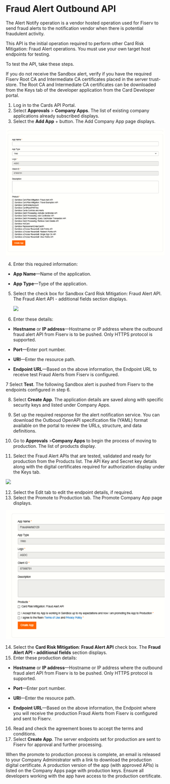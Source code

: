 # Fraud Alert Outbound API
The Alert Notify operation is a vendor hosted operation used for Fiserv to send fraud alerts to the notification vendor when there is potential fraudulent activity.

This API is the initial operation required to perform other Card Risk Mitigation: Fraud Alert operations. You must use your own target host endpoints for testing.

To test the API, take these steps.

If you do not receive the Sandbox alert, verify if you have the required Fiserv Root CA and Intermediate CA certificates placed in the server trust-store. The Root CA and Intermediate CA certificates can be downloaded from the Keys tab of the developer application from the Card Developer portal.

1. Log in to the Cards API Portal.
2. Select **Approvals** > **Company Apps**. The list of existing company applications already subscribed displays.
3. Select the **Add App** + button. The Add Company App page displays.

![](assets/images/add-company-app-page.png)

4. Enter this required information:
   
 * **App Name**—Name of the application.
   
 * **App Type**—Type of the application.
   
5. Select the check box for Sandbox Card Risk Mitigation: Fraud Alert API. The Fraud Alert API - additional fields section displays.

   ![](assetss/images/fraud-alert-api-additional-fields-section.png)

6. Enter these details:

 * **Hostname** or **IP address**—Hostname or IP address where the outbound fraud alert API from Fiserv is to be pushed. Only HTTPS protocol is supported.
   
 * **Port**—Enter port number.
   
 * **URI**—Enter the resource path.
   
 * **Endpoint URL**—Based on the above information, the Endpoint URL to receive test Fraud Alerts from Fiserv is configured.
   
7 Select **Test**. The following Sandbox alert is pushed from Fiserv to the endpoints configured in step 6.

8. Select **Create App**. The application details are saved along with specific security keys and listed under Company Apps.
 
9. Set up the required response for the alert notification service. You can download the Outboud OpenAPI specification file (YAML) format available on the portal to review the URLs, structure, and data definitions.
10. Go to **Approvals** >**Company Apps** to begin the process of moving to production. The list of products display.
11. Select the Fraud Alert APIs that are tested, validated and ready for production from the Products list. The API Key and Secret key details along with the digital certificates required for authorization display under the Keys tab.

![](assetss/images/api-key-and-secretkey-details.png)

12. Select the Edit tab to edit the endpoint details, if required.
13. Select the Promote to Production tab. The Promote Company App page displays.

![](assets/images/promote-company-app-page.png)

14. Select the **Card Risk Mitigation**: **Fraud Alert API** check box. The **Fraud Alert API - additional fields** section displays.
15. Enter these production details:
    
 * **Hostname** or **IP address**—Hostname or IP address where the outbound fraud alert API from Fiserv is to be pushed. Only HTTPS protocol is supported.
  
 * **Port**—Enter port number.
  
 * **URI**—Enter the resource path.
   
 * **Endpoint URL**—Based on the above information, the Endpoint where you will receive the production Fraud Alerts from Fiserv is configured and sent to Fiserv.
   
16. Read and check the agreement boxes to accept the terms and conditions.
17. Select **Create App**. The server endpoints set for production are sent to Fiserv for approval and further processing.
    
When the promote to production process is complete, an email is released to your Company Administrator with a link to download the production digital certificate. A production version of the app (with approved APIs) is listed on the Company Apps page with production keys. Ensure
all developers working with the app have access to the production certificate.
